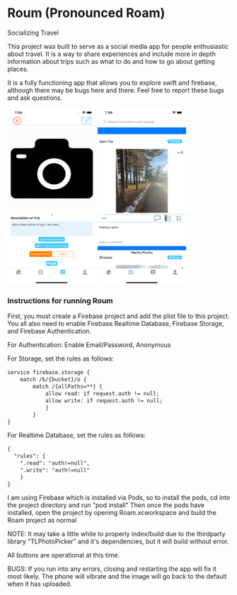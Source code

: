 # Roum (Pronounced Roam)
Socializing Travel

This project was built to serve as a social media app for people enthusiastic about travel. It is a way to share experiences and include more in depth information about trips such as what to do and how to go about getting places.

It is a fully functioning app that allows you to explore swift and firebase, although there may be bugs here and there. Feel free to report these bugs and ask questions.

<img src="/Simulator1.png" width="200" height="400">

<img src="/Simulator2.png" width="200" height="400">


### Instructions for running Roum
First, you must create a Firebase project and add the plist file to this project.
You all also need to enable Firebase Realtime Database, Firebase Storage, and Firebase Authentication.

For Authentication: Enable Email/Password, Anonymous

For Storage, set the rules as follows:
```
service firebase.storage {
	match /b/{bucket}/o {
		match /{allPaths=**} {
			allow read: if request.auth != null;
			allow write: if request.auth != null;
			}
		}
}
```

For Realtime Database, set the rules as follows:
```
{
  "rules": {        
	".read": "auth!=null",
	".write": "auth!=null"
	}
}
```

I am using Firebase which is installed via Pods, so to install the pods, cd into the project directory and run "pod install"
Then once the pods have installed, open the project by opening Roam.xcworkspace and build the Roam project as normal

NOTE: It may take a little while to properly index/build due to the thirdparty library "TLPhotoPicker" and it's dependencies, but it will build without error.

All buttons are operational at this time.

BUGS: If you run into any errors, closing and restarting the app will fix it most likely. The phone will vibrate and the image will go back to the default when it has uploaded.
